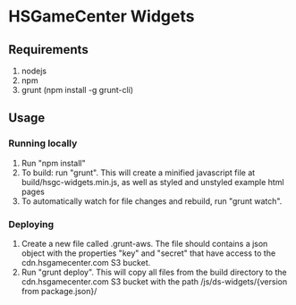 # HSGameCenter Widgets

## Requirements

1. nodejs
2. npm
3. grunt (npm install -g grunt-cli)

## Usage

### Running locally

1. Run "npm install"
2. To build: run "grunt".  This will create a minified javascript file at build/hsgc-widgets.min.js, as well as styled and unstyled example html pages
3. To automatically watch for file changes and rebuild, run "grunt watch".

### Deploying
1. Create a new file called .grunt-aws.  The file should contains a json object with the properties "key" and "secret" that have access to the cdn.hsgamecenter.com S3 bucket.
2. Run "grunt deploy".  This will copy all files from the build directory to the cdn.hsgamecenter.com S3 bucket with the path /js/ds-widgets/{version from package.json}/
